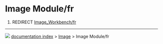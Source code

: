 # Image Module/fr
1.  REDIRECT [Image_Workbench/fr](Image_Workbench/fr.md)



---
![](images/Right_arrow.png) [documentation index](../README.md) > [Image](Image_Workbench.md) > Image Module/fr

